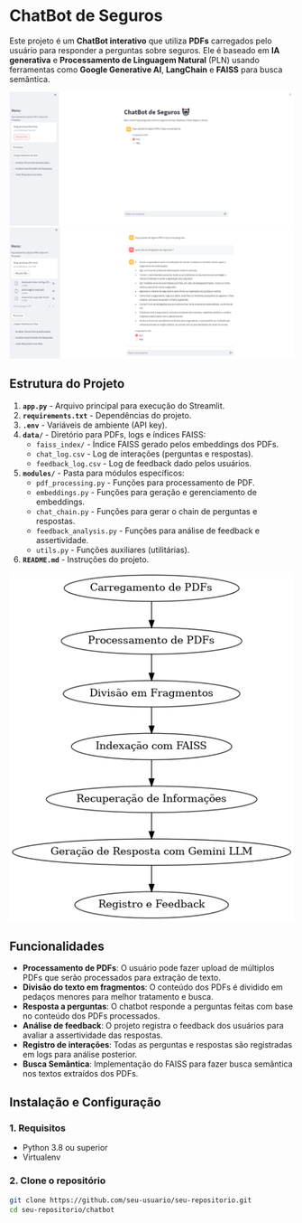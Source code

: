 
# ChatBot de Seguros 

Este projeto é um **ChatBot interativo** que utiliza **PDFs** carregados pelo usuário para responder a perguntas sobre seguros. Ele é baseado em **IA generativa** e **Processamento de Linguagem Natural** (PLN) usando ferramentas como **Google Generative AI**, **LangChain** e **FAISS** para busca semântica.

![Descrição da Imagem](tela_chat.png)
![Descrição da Imagem](tela_chat2.png)



## Estrutura do Projeto

1. **`app.py`** - Arquivo principal para execução do Streamlit.
2. **`requirements.txt`** - Dependências do projeto.
3. **`.env`** - Variáveis de ambiente (API key).
4. **`data/`** - Diretório para PDFs, logs e índices FAISS:
   - `faiss_index/` - Índice FAISS gerado pelos embeddings dos PDFs.
   - `chat_log.csv` - Log de interações (perguntas e respostas).
   - `feedback_log.csv` - Log de feedback dado pelos usuários.
5. **`modules/`** - Pasta para módulos específicos:
   - `pdf_processing.py` - Funções para processamento de PDF.
   - `embeddings.py` - Funções para geração e gerenciamento de embeddings.
   - `chat_chain.py` - Funções para gerar o chain de perguntas e respostas.
   - `feedback_analysis.py` - Funções para análise de feedback e assertividade.
   - `utils.py` - Funções auxiliares (utilitárias).
6. **`README.md`** - Instruções do projeto. 


![Descrição da Imagem](fluxo_RAG_Gemini.png)


## Funcionalidades

- **Processamento de PDFs**: O usuário pode fazer upload de múltiplos PDFs que serão processados para extração de texto.
- **Divisão do texto em fragmentos**: O conteúdo dos PDFs é dividido em pedaços menores para melhor tratamento e busca.
- **Resposta a perguntas**: O chatbot responde a perguntas feitas com base no conteúdo dos PDFs processados.
- **Análise de feedback**: O projeto registra o feedback dos usuários para avaliar a assertividade das respostas.
- **Registro de interações**: Todas as perguntas e respostas são registradas em logs para análise posterior.
- **Busca Semântica**: Implementação do FAISS para fazer busca semântica nos textos extraídos dos PDFs.

## Instalação e Configuração

### 1. Requisitos

- Python 3.8 ou superior
- Virtualenv

### 2. Clone o repositório

```bash
git clone https://github.com/seu-usuario/seu-repositorio.git
cd seu-repositorio/chatbot










